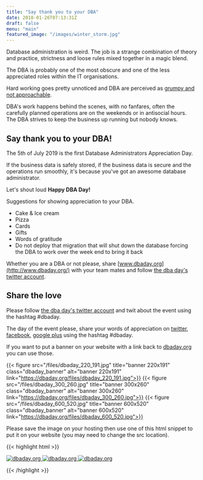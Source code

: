 ```yaml
---
title: "Say thank you to your DBA"
date: 2018-01-26T07:13:31Z
draft: false
menu: "main"
featured_image: "/images/winter_storm.jpg"
---
```


Database administration is weird. The job is a strange combination of theory and practice, strictness and loose rules mixed together in a magic blend.

The DBA is probably one of the most obscure and one of the less appreciated roles within the IT organisations.

Hard working goes pretty unnoticed and DBA are perceived as [grumpy and not approachable](http://www.sqlskills.com/insidercontent/201204/20120416newsletter.pdf).

DBA's work happens behind the scenes, with no fanfares, often the carefully planned operations are on the weekends or in antisocial hours. The DBA strives to keep the business up running but nobody knows.

## Say thank you  to your DBA!

The 5th of July 2019 is the first Database Administrators Appreciation Day.

If the business data is safely stored, if the business data is secure and the operations run smoothly, it's because you've got an awesome database administrator.

Let's shout loud **Happy DBA Day!**

Suggestions for showing appreciation to your DBA.


* Cake & Ice cream
* Pizza
* Cards
* Gifts
* Words of gratitude
* Do not deploy that migration that will shut down the database forcing the DBA to work over the week end to bring it back

Whether you are a DBA or not please, share [www.dbaday.org](http://www.dbaday.org/) with your team mates and follow [the dba day's twitter account](https://twitter.com/dba_day).



## Share the love

Please follow [the dba day's twitter account](https://twitter.com/dba_day) and twit about the event using the hashtag #dbaday.

The day of the event please, share your words of appreciation on [twitter](https://twitter.com/), [facebook](https://www.facebook.com/), [google plus](https://plus.google.com/) using the hashtag #dbaday.

If you want to put a banner on your website with a link back to [dbaday.org](https://dbaday.org/) you can use those.

{{< figure src="/files/dbaday_220_191.jpg" title="banner 220x191" class="dbaday_banner" alt="banner 220x191" link="https://dbaday.org/files/dbaday_220_191.jpg">}}
{{< figure src="/files/dbaday_300_260.jpg" title="banner 300x260" class="dbaday_banner" alt="banner 300x260" link="https://dbaday.org/files/dbaday_300_260.jpg">}}
{{< figure src="/files/dbaday_600_520.jpg" title="banner 600x520" class="dbaday_banner" alt="banner 600x520" link="https://dbaday.org/files/dbaday_600_520.jpg">}}

Please save the image on your hosting then use one of this html snippet to put it on your website (you may need to change the src location).

{{< highlight html >}}

<a href="https://dbaday.org" >
  <img src="/img/banners/dbaday_220_191.jpg" alt="dbaday.org" title="The database administrators appreciation day" >
</a>

<a href="https://dbaday.org" >
  <img src="/img/banners/dbaday_300_260.jpg" alt="dbaday.org" title="The database administrators appreciation day" >
</a>

<a href="https://dbaday.org" >
  <img src="/img/banners/dbaday_600_520.jpg" alt="dbaday.org" title="The database administrators appreciation day" >
</a>

{{< /highlight >}}
